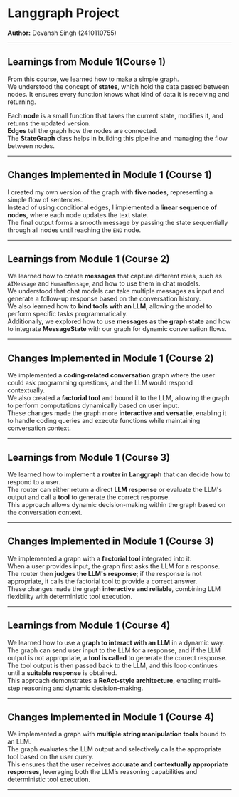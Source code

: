 # Langgraph Project

**Author:** Devansh Singh (2410110755)

---

## Learnings from Module 1(Course 1)

From this course, we learned how to make a simple graph.  
We understood the concept of **states**, which hold the data passed between nodes. It ensures every function knows what kind of data it is receiving and returning.  

Each **node** is a small function that takes the current state, modifies it, and returns the updated version.  
**Edges** tell the graph how the nodes are connected.  
The **StateGraph** class helps in building this pipeline and managing the flow between nodes.

---

## Changes Implemented in Module 1 (Course 1)

I created my own version of the graph with **five nodes**, representing a simple flow of sentences.  
Instead of using conditional edges, I implemented a **linear sequence of nodes**, where each node updates the text state.  
The final output forms a smooth message by passing the state sequentially through all nodes until reaching the `END` node.

---

## Learnings from Module 1 (Course 2)

We learned how to create **messages** that capture different roles, such as `AIMessage` and `HumanMessage`, and how to use them in chat models.  
We understood that chat models can take multiple messages as input and generate a follow-up response based on the conversation history.  
We also learned how to **bind tools with an LLM**, allowing the model to perform specific tasks programmatically.  
Additionally, we explored how to use **messages as the graph state** and how to integrate **MessageState** with our graph for dynamic conversation flows.

---

## Changes Implemented in Module 1 (Course 2)

We implemented a **coding-related conversation** graph where the user could ask programming questions, and the LLM would respond contextually.  
We also created a **factorial tool** and bound it to the LLM, allowing the graph to perform computations dynamically based on user input.  
These changes made the graph more **interactive and versatile**, enabling it to handle coding queries and execute functions while maintaining conversation context.

---
## Learnings from Module 1 (Course 3)

We learned how to implement a **router in Langgraph** that can decide how to respond to a user.  
The router can either return a direct **LLM response** or evaluate the LLM's output and call a **tool** to generate the correct response.  
This approach allows dynamic decision-making within the graph based on the conversation context.

---

## Changes Implemented in Module 1 (Course 3)

We implemented a graph with a **factorial tool** integrated into it.  
When a user provides input, the graph first asks the LLM for a response.  
The router then **judges the LLM's response**; if the response is not appropriate, it calls the factorial tool to provide a correct answer.  
These changes made the graph **interactive and reliable**, combining LLM flexibility with deterministic tool execution.

---

## Learnings from Module 1 (Course 4)

We learned how to use a **graph to interact with an LLM** in a dynamic way.  
The graph can send user input to the LLM for a response, and if the LLM output is not appropriate, a **tool is called** to generate the correct response.  
The tool output is then passed back to the LLM, and this loop continues until a **suitable response** is obtained.  
This approach demonstrates a **ReAct-style architecture**, enabling multi-step reasoning and dynamic decision-making.

---

## Changes Implemented in Module 1 (Course 4)

We implemented a graph with **multiple string manipulation tools** bound to an LLM.  
The graph evaluates the LLM output and selectively calls the appropriate tool based on the user query.  
This ensures that the user receives **accurate and contextually appropriate responses**, leveraging both the LLM’s reasoning capabilities and deterministic tool execution.

---
